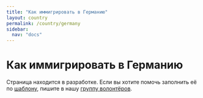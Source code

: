 ```yaml
---
title: "Как иммигрировать в Германию"
layout: country
permalink: /country/germany
sidebar:
  nav: "docs"
---
```


# Как иммигрировать в Германию

Страница находится в разработке. Если вы хотите помочь заполнить её по [шаблону](/template), пишите в нашу [группу волонтёров](https://t.me/+FHi3FnJaoWJkMDAx).
